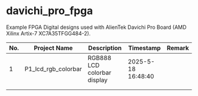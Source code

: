 # davichi_pro_fpga
Example FPGA Digital designs used with AlienTek Davichi Pro Board (AMD Xilinx Artix-7 XC7A35TFGG484-2).

| No.  | Project Name        | Description                 | Timestamp          | Remark |
| ---- | ------------------- | --------------------------- | ------------------ | ------ |
| 1    | P1_lcd_rgb_colorbar | RGB888 LCD colorbar display | 2025-5-18 16:48:40 |        |
|      |                     |                             |                    |        |
|      |                     |                             |                    |        |

